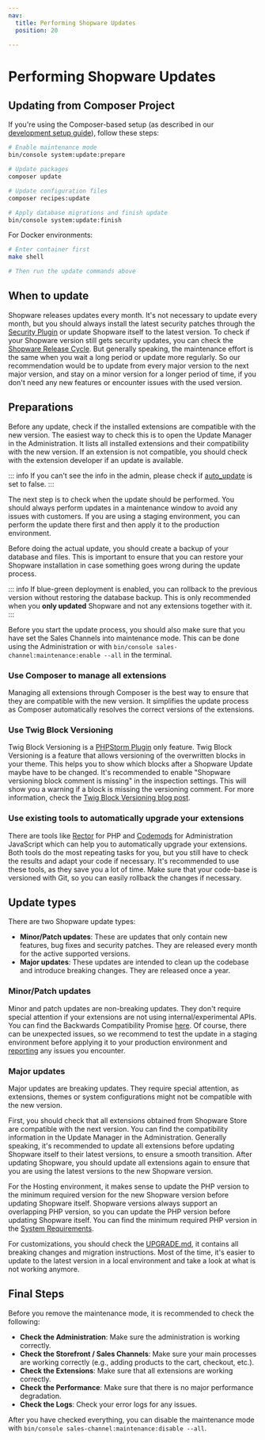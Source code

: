 ```yaml
---
nav:
  title: Performing Shopware Updates
  position: 20

---
```


# Performing Shopware Updates

## Updating from Composer Project

If you're using the Composer-based setup (as described in our [development setup guide](../../installation/setup)), follow these steps:

```bash
# Enable maintenance mode
bin/console system:update:prepare

# Update packages
composer update

# Update configuration files
composer recipes:update

# Apply database migrations and finish update
bin/console system:update:finish
```

For Docker environments:

```bash
# Enter container first
make shell

# Then run the update commands above
```

## When to update

Shopware releases updates every month. It's not necessary to update every month, but you should always install the latest security patches through the [Security Plugin](https://store.shopware.com/en/swag136939272659f/shopware-6-security-plugin.html) or update Shopware itself to the latest version. To check if your Shopware version still gets security updates, you can check the [Shopware Release Cycle](https://developer.shopware.com/release-notes/). But generally speaking, the maintenance effort is the same when you wait a long period or update more regularly. So our recommendation would be to update from every major version to the next major version, and stay on a minor version for a longer period of time, if you don't need any new features or encounter issues with the used version.

## Preparations

Before any update, check if the installed extensions are compatible with the new version. The easiest way to check this is to open the Update Manager in the Administration. It lists all installed extensions and their compatibility with the new version. If an extension is not compatible, you should check with the extension developer if an update is available.

::: info
If you can't see the info in the admin, please check if [auto_update](../installation-updates/cluster-setup#disable-auto-update) is set to false.
:::

The next step is to check when the update should be performed. You should always perform updates in a maintenance window to avoid any issues with customers. If you are using a staging environment, you can perform the update there first and then apply it to the production environment.

Before doing the actual update, you should create a backup of your database and files. This is important to ensure that you can restore your Shopware installation in case something goes wrong during the update process.

::: info
If blue-green deployment is enabled, you can rollback to the previous version without restoring the database backup. This is only recommended when you **only updated** Shopware and not any extensions together with it.
:::

Before you start the update process, you should also make sure that you have set the Sales Channels into maintenance mode. This can be done using the Administration or with `bin/console sales-channel:maintenance:enable --all` in the terminal.

### Use Composer to manage all extensions

Managing all extensions through Composer is the best way to ensure that they are compatible with the new version. It simplifies the update process as Composer automatically resolves the correct versions of the extensions.

### Use Twig Block Versioning

Twig Block Versioning is a [PHPStorm Plugin](https://plugins.jetbrains.com/plugin/17632-shopware-6-toolbox) only feature. Twig Block Versioning is a feature that allows versioning of the overwritten blocks in your theme. This helps you to show which blocks after a Shopware Update maybe have to be changed. It's recommended to enable "Shopware versioning block comment is missing" in the inspection settings. This will show you a warning if a block is missing the versioning comment. For more information, check the [Twig Block Versioning blog post](https://www.shopware.com/en/news/twig-block-versioning-in-shopware-phpstorm-plugin/).

### Use existing tools to automatically upgrade your extensions

There are tools like [Rector](https://github.com/FriendsOfShopware/shopware-rector) for PHP and [Codemods](https://github.com/shopware/shopware/blob/trunk/src/Administration/Resources/app/administration/code-mods.js) for Administration JavaScript which can help you to automatically upgrade your extensions. Both tools do the most repeating tasks for you, but you still have to check the results and adapt your code if necessary. It's recommended to use these tools, as they save you a lot of time. Make sure that your code-base is versioned with Git, so you can easily rollback the changes if necessary.

## Update types

There are two Shopware update types:

- **Minor/Patch updates**: These are updates that only contain new features, bug fixes and security patches. They are released every month for the active supported versions.
- **Major updates**: These updates are intended to clean up the codebase and introduce breaking changes. They are released once a year.

### Minor/Patch updates

Minor and patch updates are non-breaking updates. They don't require special attention if your extensions are not using internal/experimental APIs. You can find the Backwards Compatibility Promise [here](../../../resources/guidelines/code/backward-compatibility.md). Of course, there can be unexpected issues, so we recommend to test the update in a staging environment before applying it to your production environment and [reporting](https://github.com/shopware/shopware/issues) any issues you encounter.

### Major updates

Major updates are breaking updates. They require special attention, as extensions, themes or system configurations might not be compatible with the new version.

First, you should check that all extensions obtained from Shopware Store are compatible with the next version. You can find the compatibility information in the Update Manager in the Administration. Generally speaking, it's recommended to update all extensions before updating Shopware itself to their latest versions, to ensure a smooth transition. After updating Shopware, you should update all extensions again to ensure that you are using the latest versions to the new Shopware version.

For the Hosting environment, it makes sense to update the PHP version to the minimum required version for the new Shopware version before updating Shopware itself. Shopware versions always support an overlapping PHP version, so you can update the PHP version before updating Shopware itself. You can find the minimum required PHP version in the [System Requirements](../../installation/requirements.md).

For customizations, you should check the [UPGRADE.md](https://github.com/search?q=repo%3Ashopware%2Fshopware+UPGRADE-6+language%3AMarkdown+NOT+path%3A%2F%5Eadr%5C%2F%2F+NOT+path%3A%2F%5Echangelog%5C%2F%2F&type=code&l=Markdown), it contains all breaking changes and migration instructions. Most of the time, it's easier to update to the latest version in a local environment and take a look at what is not working anymore.

## Final Steps

Before you remove the maintenance mode, it is recommended to check the following:

- **Check the Administration**: Make sure the administration is working correctly.
- **Check the Storefront / Sales Channels**: Make sure your main processes are working correctly (e.g., adding products to the cart, checkout, etc.).
- **Check the Extensions**: Make sure that all extensions are working correctly.
- **Check the Performance**: Make sure that there is no major performance degradation.
- **Check the Logs**: Check your error logs for any issues.

After you have checked everything, you can disable the maintenance mode with `bin/console sales-channel:maintenance:disable --all`.
